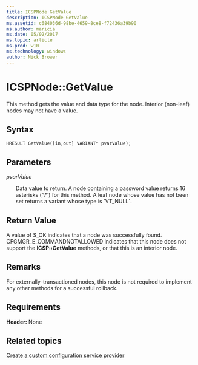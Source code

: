 ```yaml
---
title: ICSPNode GetValue
description: ICSPNode GetValue
ms.assetid: c684036d-98be-4659-8ce8-f72436a39b90
ms.author: maricia
ms.date: 05/02/2017
ms.topic: article
ms.prod: w10
ms.technology: windows
author: Nick Brower
---
```



# ICSPNode::GetValue

This method gets the value and data type for the node. Interior (non-leaf) nodes may not have a value.

## Syntax

``` syntax
HRESULT GetValue([in,out] VARIANT* pvarValue);
```

## Parameters

<a href="" id="pvarvalue"></a>*pvarValue*  
<p style="margin-left: 25px">Data value to return. A node containing a password value returns 16 asterisks (‘\*’) for this method. A leaf node whose value has not been set returns a variant whose type is `VT_NULL`.
</p>

## Return Value

A value of S\_OK indicates that a node was successfully found. CFGMGR\_E\_COMMANDNOTALLOWED indicates that this node does not support the **ICSP::GetValue** methods, or that this is an interior node.

## Remarks

For externally–transactioned nodes, this node is not required to implement any other methods for a successful rollback.

## Requirements

**Header:** None

## Related topics

[Create a custom configuration service provider](create-a-custom-configuration-service-provider.md)

 






